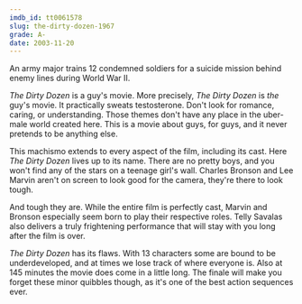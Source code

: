 ```yaml
---
imdb_id: tt0061578
slug: the-dirty-dozen-1967
grade: A-
date: 2003-11-20
---
```


An army major trains 12 condemned soldiers for a suicide mission behind enemy lines during World War II.

_The Dirty Dozen_ is a guy's movie. More precisely, _The Dirty Dozen_ is _the_ guy's movie. It practically sweats testosterone. Don't look for romance, caring, or understanding. Those themes don't have any place in the uber-male world created here. This is a movie about guys, for guys, and it never pretends to be anything else.

This machismo extends to every aspect of the film, including its cast. Here _The Dirty Dozen_ lives up to its name. There are no pretty boys, and you won't find any of the stars on a teenage girl's wall. Charles Bronson and Lee Marvin aren't on screen to look good for the camera, they're there to look tough.

And tough they are. While the entire film is perfectly cast, Marvin and Bronson especially seem born to play their respective roles. Telly Savalas also delivers a truly frightening performance that will stay with you long after the film is over.

_The Dirty Dozen_ has its flaws. With 13 characters some are bound to be underdeveloped, and at times we lose track of where everyone is. Also at 145 minutes the movie does come in a little long. The finale will make you forget these minor quibbles though, as it's one of the best action sequences ever.
